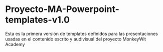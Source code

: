 # Proyecto-MA-Powerpoint-templates-v1.0
Esta es la primera versión de templates definidos para las presentaciones usadas en el contenido escrito y audivisual del proyecto MonkeyWit Academy
